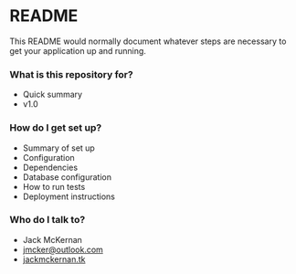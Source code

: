 # README #

This README would normally document whatever steps are necessary to get your application up and running.

### What is this repository for? ###

* Quick summary
* v1.0

### How do I get set up? ###

* Summary of set up
* Configuration
* Dependencies
* Database configuration
* How to run tests
* Deployment instructions

### Who do I talk to? ###

* Jack McKernan
* [jmcker@outlook.com](mailto:jmcker@outlook.com)
* [jackmckernan.tk](jackmckernan.tk)